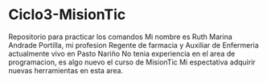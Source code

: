 # Ciclo3-MisionTic
Repositorio para practicar los comandos 
Mi nombre es Ruth Marina Andrade Portilla,
mi profesion Regente de farmacia y Auxiliar de Enfermeria
actualmente vivo en Pasto Nariño
No tenia experiencia en el area de programacion, es algo nuevo el curso de MisionTic
Mi espectativa adquirir nuevas herramientas en esta area.
